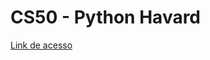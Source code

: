 # **CS50** - **Python Havard**

[Link de acesso](https://submit.cs50.io/invites/579861a2825849178cd11315c055bc49)
